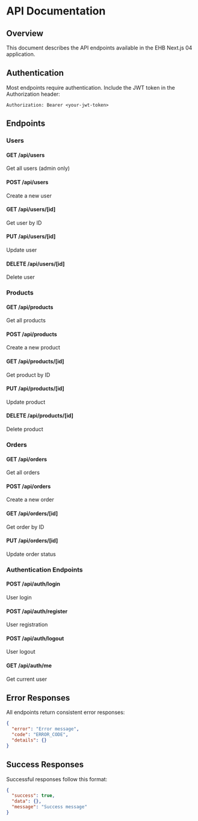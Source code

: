 # API Documentation

## Overview

This document describes the API endpoints available in the EHB Next.js 04 application.

## Authentication

Most endpoints require authentication. Include the JWT token in the Authorization header:

```
Authorization: Bearer <your-jwt-token>
```

## Endpoints

### Users

#### GET /api/users

Get all users (admin only)

#### POST /api/users

Create a new user

#### GET /api/users/[id]

Get user by ID

#### PUT /api/users/[id]

Update user

#### DELETE /api/users/[id]

Delete user

### Products

#### GET /api/products

Get all products

#### POST /api/products

Create a new product

#### GET /api/products/[id]

Get product by ID

#### PUT /api/products/[id]

Update product

#### DELETE /api/products/[id]

Delete product

### Orders

#### GET /api/orders

Get all orders

#### POST /api/orders

Create a new order

#### GET /api/orders/[id]

Get order by ID

#### PUT /api/orders/[id]

Update order status

### Authentication Endpoints

#### POST /api/auth/login

User login

#### POST /api/auth/register

User registration

#### POST /api/auth/logout

User logout

#### GET /api/auth/me

Get current user

## Error Responses

All endpoints return consistent error responses:

```json
{
  "error": "Error message",
  "code": "ERROR_CODE",
  "details": {}
}
```

## Success Responses

Successful responses follow this format:

```json
{
  "success": true,
  "data": {},
  "message": "Success message"
}
```

